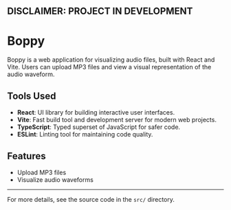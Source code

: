 ## DISCLAIMER: PROJECT IN DEVELOPMENT

# Boppy

Boppy is a web application for visualizing audio files, built with React and Vite. Users can upload MP3 files and view a visual representation of the audio waveform.

## Tools Used

-   **React**: UI library for building interactive user interfaces.
-   **Vite**: Fast build tool and development server for modern web projects.
-   **TypeScript**: Typed superset of JavaScript for safer code.
-   **ESLint**: Linting tool for maintaining code quality.

## Features

-   Upload MP3 files
-   Visualize audio waveforms

---

For more details, see the source code in the `src/` directory.

```

```
